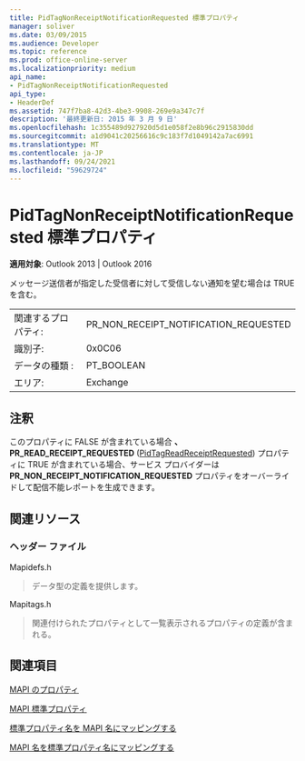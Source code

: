 ```yaml
---
title: PidTagNonReceiptNotificationRequested 標準プロパティ
manager: soliver
ms.date: 03/09/2015
ms.audience: Developer
ms.topic: reference
ms.prod: office-online-server
ms.localizationpriority: medium
api_name:
- PidTagNonReceiptNotificationRequested
api_type:
- HeaderDef
ms.assetid: 747f7ba8-42d3-4be3-9908-269e9a347c7f
description: '最終更新日: 2015 年 3 月 9 日'
ms.openlocfilehash: 1c355489d927920d5d1e058f2e8b96c2915830dd
ms.sourcegitcommit: a1d9041c20256616c9c183f7d1049142a7ac6991
ms.translationtype: MT
ms.contentlocale: ja-JP
ms.lasthandoff: 09/24/2021
ms.locfileid: "59629724"
---
```

# <a name="pidtagnonreceiptnotificationrequested-canonical-property"></a>PidTagNonReceiptNotificationRequested 標準プロパティ

  
  
**適用対象**: Outlook 2013 | Outlook 2016 
  
メッセージ送信者が指定した受信者に対して受信しない通知を望む場合は TRUE を含む。
  
|||
|:-----|:-----|
|関連するプロパティ:  <br/> |PR_NON_RECEIPT_NOTIFICATION_REQUESTED  <br/> |
|識別子:  <br/> |0x0C06  <br/> |
|データの種類 :   <br/> |PT_BOOLEAN  <br/> |
|エリア:  <br/> |Exchange  <br/> |
   
## <a name="remarks"></a>注釈

このプロパティに FALSE が含まれている場合 **、PR_READ_RECEIPT_REQUESTED** ([PidTagReadReceiptRequested](pidtagreadreceiptrequested-canonical-property.md)) プロパティに TRUE が含まれている場合、サービス プロバイダーは **PR_NON_RECEIPT_NOTIFICATION_REQUESTED** プロパティをオーバーライドして配信不能レポートを生成できます。 
  
## <a name="related-resources"></a>関連リソース

### <a name="header-files"></a>ヘッダー ファイル

Mapidefs.h
  
> データ型の定義を提供します。
    
Mapitags.h
  
> 関連付けられたプロパティとして一覧表示されるプロパティの定義が含まれる。
    
## <a name="see-also"></a>関連項目



[MAPI のプロパティ](mapi-properties.md)
  
[MAPI 標準プロパティ](mapi-canonical-properties.md)
  
[標準プロパティ名を MAPI 名にマッピングする](mapping-canonical-property-names-to-mapi-names.md)
  
[MAPI 名を標準プロパティ名にマッピングする](mapping-mapi-names-to-canonical-property-names.md)

